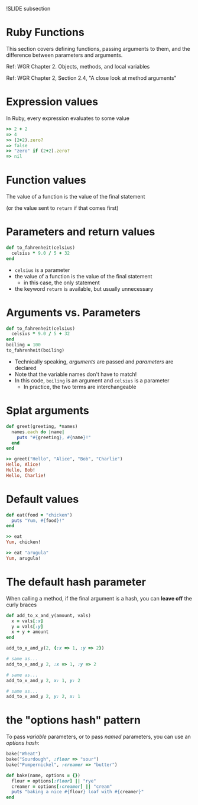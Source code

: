 !SLIDE subsection
# Ruby Functions

This section covers defining functions, passing arguments to them, and the difference between parameters and arguments.

Ref: WGR Chapter 2. Objects, methods, and local variables

Ref: WGR Chapter 2, Section 2.4, "A close look at method arguments"

# Expression values

In Ruby, every expression evaluates to some value

```ruby
>> 2 + 2
=> 4
>> (2+2).zero?
=> false
>> "zero" if (2+2).zero?
=> nil
```

# Function values

The value of a function is the value of the final statement

(or the value sent to `return` if that comes first)

# Parameters and return values

```ruby
def to_fahrenheit(celsius)
  celsius * 9.0 / 5 + 32
end
```

* `celsius` is a parameter
* the value of a function is the value of the final statement
  * in this case, the only statement
* the keyword `return` is available, but usually unnecessary

# Arguments vs. Parameters

```ruby
def to_fahrenheit(celsius)
  celsius * 9.0 / 5 + 32
end
boiling = 100
to_fahrenheit(boiling)
```

* Technically speaking, *arguments* are passed and *parameters* are declared
* Note that the variable names don't have to match!
* In this code, `boiling` is an argument and `celsius` is a parameter
  * In practice, the two terms are interchangeable

# Splat arguments

```ruby
def greet(greeting, *names)
  names.each do |name|
    puts "#{greeting}, #{name}!"
  end
end

>> greet("Hello", "Alice", "Bob", "Charlie")
Hello, Alice!
Hello, Bob!
Hello, Charlie!
```

# Default values

```ruby
def eat(food = "chicken")
  puts "Yum, #{food}!"
end

>> eat
Yum, chicken!

>> eat "arugula"
Yum, arugula!
```

# The default hash parameter

When calling a method, if the final argument is a hash, you can **leave off** the curly braces

```ruby
def add_to_x_and_y(amount, vals)
  x = vals[:x]
  y = vals[:y]
  x + y + amount
end

add_to_x_and_y(2, {:x => 1, :y => 2})

# same as...
add_to_x_and_y 2, :x => 1, :y => 2

# same as...
add_to_x_and_y 2, x: 1, y: 2

# same as...
add_to_x_and_y 2, y: 2, x: 1
```

# the "options hash" pattern

To pass *variable* parameters, or to pass *named* parameters, you can use an *options hash*:

```ruby
bake("Wheat")
bake("Sourdough", :flour => "sour")
bake("Pumpernickel", :creamer => "butter")

def bake(name, options = {})
  flour = options[:flour] || "rye"
  creamer = options[:creamer] || "cream"
  puts "baking a nice #{flour} loaf with #{creamer}"
end
```

